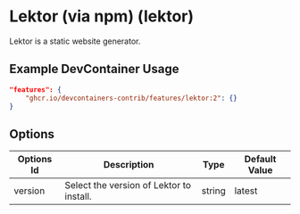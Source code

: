 
# Lektor (via npm) (lektor)

Lektor is a static website generator.

## Example DevContainer Usage

```json
"features": {
    "ghcr.io/devcontainers-contrib/features/lektor:2": {}
}
```

## Options

| Options Id | Description | Type | Default Value |
|-----|-----|-----|-----|
| version | Select the version of Lektor to install. | string | latest |


